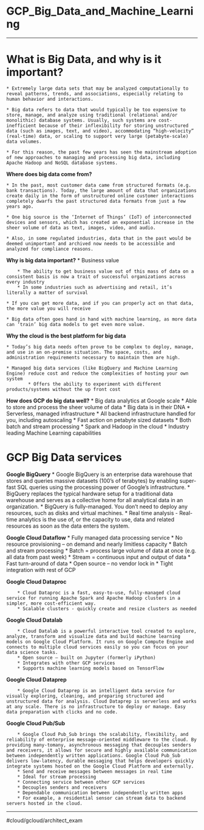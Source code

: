 # GCP_Big_Data_and_Machine_Learning
- - - -
# What is Big Data, and why is it important?
	* Extremely large data sets that may be analyzed computationally to reveal patterns, trends, and associations, especially relating to human behavior and interactions.

	* Big data refers to data that would typically be too expensive to store, manage, and analyze using traditional (relational and/or monolithic) database systems. Usually, such systems are cost-inefficient because of their inflexibility for storing unstructured data (such as images, text, and video), accommodating “high-velocity” (real-time) data, or scaling to support very large (petabyte-scale) data volumes. 

	* For this reason, the past few years has seen the mainstream adoption of new approaches to managing and processing big data, including Apache Hadoop and NoSQL database systems.

**Where does big data come from?**

	* In the past, most customer data came from structured formats (e.g. bank transactions). Today, the large amount of data that organizations create daily in the form of unstructured online customer interactions completely dwarfs the past structured data formats from just a few years ago.

	* One big source is the ‘Internet of Things’ (IoT) of interconnected devices and sensors, which has created an exponential increase in the sheer volume of data as text, images, video, and audio.

	* Also, in some regulated industries, data that in the past would be deemed unimportant and archived now needs to be accessible and analyzed for compliance reasons.

**Why is big data important?**
	* Business value

		* The ability to get business value out of this mass of data on a consistent basis is now a trait of successful organizations across every industry
		* In some industries such as advertising and retail, it’s literally a matter of survival

	* If you can get more data, and if you can properly act on that data, the more value you will receive

	* Big data often goes hand in hand with machine learning, as more data can ‘train’ big data models to get even more value.

**Why the cloud is the best platform for big data**

	* Today’s big data needs often prove to be complex to deploy, manage, and use in an on-premise situation. The space, costs, and administration requirements necessary to maintain them are high.

	* Managed big data services (like BigQuery and Machine Learning Engine) reduce cost and reduce the complexities of hosting your own system 
			* Offers the ability to experiment with different products/systems without the up front cost

**How does GCP do big data well?**
	* Big data analytics at Google scale
			* Able to store and process the sheer volume of data
			* Big data is in their DNA
	* Serverless, managed infrastructure
			* All backend infrastructure handled for you, including autoscaling
	* Fast action on petabyte sized datasets
	* Both batch and stream processing
	* Spark and Hadoop in the cloud
	* Industry leading Machine Learning capabilities

# GCP Big Data services
**Google BigQuery**
		* Google BigQuery is an enterprise data warehouse that stores and queries massive datasets (100’s of terabytes) by enabling super-fast SQL queries using the processing power of Google’s infrastructure. 
		* BigQuery replaces the typical hardware setup for a traditional data warehouse and serves as a collective home for all analytical data in an organization.
		* BigQuery is fully-managed. You don’t need to deploy any resources, such as disks and virtual machines. 
		* Real time analysis - Real-time analytics is the use of, or the capacity to use, data and related resources as soon as the data enters the system.

**Google Cloud Dataflow**
		* Fully managed data processing service
				* No resource provisioning – on demand and nearly limitless capacity
		* Batch and stream processing
				* Batch = process large volume of data at once (e.g. all data from past week)
				* Stream = continuous input and output of data
						* Fast turn-around of data
		* Open source – no vendor lock in
		* Tight integration with rest of GCP

**Google Cloud Dataproc**

		* Cloud Dataproc is a fast, easy-to-use, fully-managed cloud service for running Apache Spark and Apache Hadoop clusters in a simpler, more cost-efficient way.
		* Scalable clusters - quickly create and resize clusters as needed

**Google Cloud Datalab**

		* Cloud Datalab is a powerful interactive tool created to explore, analyze, transform and visualize data and build machine learning models on Google Cloud Platform. It runs on Google Compute Engine and connects to multiple cloud services easily so you can focus on your data science tasks.
		* Open source – built on Jupyter (formerly iPython)
		* Integrates with other GCP services
		* Supports machine learning models based on TensorFlow

**Google Cloud Dataprep**

		* Google Cloud Dataprep is an intelligent data service for visually exploring, cleaning, and preparing structured and unstructured data for analysis. Cloud Dataprep is serverless and works at any scale. There is no infrastructure to deploy or manage. Easy data preparation with clicks and no code.

**Google Cloud Pub/Sub**

		* Google Cloud Pub_Sub brings the scalability, flexibility, and reliability of enterprise message-oriented middleware to the cloud. By providing many-tomany, asynchronous messaging that decouples senders and receivers, it allows for secure and highly available communication between independently written applications. Google Cloud Pub_Sub delivers low-latency, durable messaging that helps developers quickly integrate systems hosted on the Google Cloud Platform and externally.
		* Send and receive messages between messages in real time
		* Ideal for stream processing
		* Connecting service between other GCP services
		* Decouples senders and receivers
		* Dependable communication between independently written apps
		* For example, a residential sensor can stream data to backend servers hosted in the cloud.
- - - -

#cloud/gcloud/architect_exam